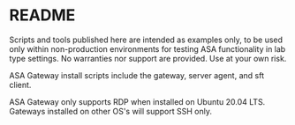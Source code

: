 # README

Scripts and tools published here are intended as examples only, to be used only within non-production environments for testing ASA functionality in lab type settings.  No warranties nor support are provided.  Use at your own risk.

ASA Gateway install scripts include the gateway, server agent, and sft client.

ASA Gateway only supports RDP when installed on Ubuntu 20.04 LTS.  Gateways installed on other OS's will support SSH only.



